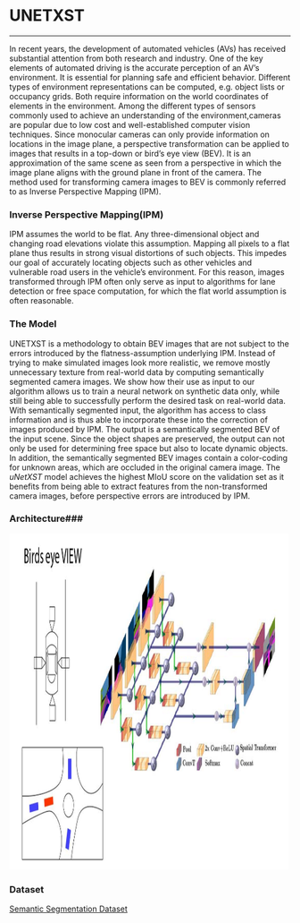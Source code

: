 # UNETXST #
---

In recent years, the development of automated vehicles (AVs) has received substantial attention from both research and industry. One of the key elements of automated driving is the accurate perception of an AV’s environment. It is essential for planning safe and efficient behavior. Different types of environment representations can be computed, e.g. object lists or occupancy grids. Both require information on the world coordinates of elements in the environment. Among the different types of sensors commonly used to achieve an understanding of the environment,cameras are popular due to low cost and well-established computer vision techniques. Since monocular cameras can only provide information on locations in the image plane, a perspective transformation can be applied to images that results in a top-down or bird’s eye view (BEV). It is an approximation of the same scene as seen from a perspective in which the image plane aligns with the ground plane in front of the camera. The method used for transforming camera images to BEV is commonly referred to as Inverse Perspective Mapping (IPM).

### Inverse Perspective Mapping(IPM) ###

IPM assumes the world to be flat. Any three-dimensional object and changing road elevations violate this assumption. Mapping all pixels to a flat plane thus results in strong visual distortions of such objects. This impedes our goal of accurately locating objects such as other vehicles and vulnerable road users in the vehicle’s environment. For this reason, images transformed through IPM often only serve as input to algorithms for lane detection or free space computation, for which the flat world assumption is often reasonable.
 
 ### The Model ###
UNETXST is a methodology to obtain BEV images that are not subject to the errors introduced by the flatness-assumption underlying IPM. Instead of trying to make simulated images look more realistic, we remove mostly unnecessary texture from real-world data by computing semantically segmented camera images. We show how their use as input to our algorithm allows us to train a neural network on synthetic data only, while still being able to successfully perform the desired task on real-world data. With semantically segmented input, the algorithm has access to class information and is thus able to incorporate these into the correction of images produced by IPM. The output is a semantically segmented BEV of the input scene. Since the object shapes are preserved, the output can not only be used for determining free space but also to locate dynamic objects. In addition, the semantically segmented BEV images contain a color-coding for unknown areas, which are occluded in the original camera image. The _uNetXST_ model achieves the highest MIoU score on the validation set as it benefits from being able to extract features from the non-transformed camera images, before perspective errors are introduced by IPM.
### Architecture###
<img src="../images_architecture/unist.jpg" width="500" height="600">

### Dataset ###

[Semantic Segmentation Dataset](https://www.kaggle.com/datasets/sakshaymahna/semantic-segmentation-bev)